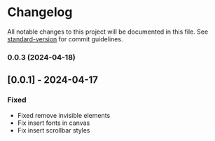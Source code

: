 # Changelog

All notable changes to this project will be documented in this file. See [standard-version](https://github.com/conventional-changelog/standard-version) for commit guidelines.

### 0.0.3 (2024-04-18)

## [0.0.1] - 2024-04-17
### Fixed
- Fixed remove invisible elements
- Fix insert fonts in canvas
- Fix insert scrollbar styles
